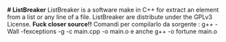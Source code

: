 
****# ListBreaker****
ListBreaker is a software make in C++ for extract an element from a list or any line of a file.
ListBreaker are distribute under the GPLv3 License. ****Fuck closer source!!****
Comandi per compilarlo da sorgente :
g++ -Wall -fexceptions -g  -c main.cpp -o main.o e anche
g++  -o fortune main.o
